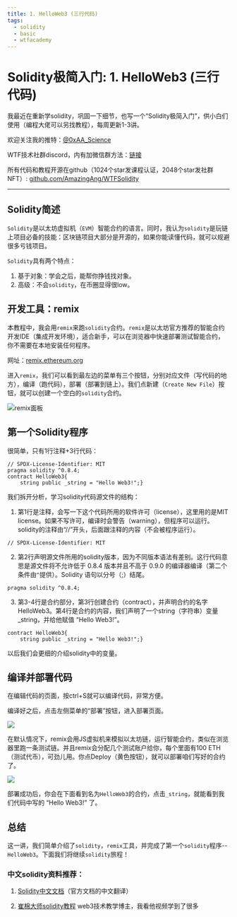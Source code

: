 ```yaml
---
title: 1. HelloWeb3 (三行代码)
tags:
  - solidity
  - basic
  - wtfacademy
---
```


# Solidity极简入门: 1. HelloWeb3 (三行代码)

我最近在重新学solidity，巩固一下细节，也写一个“Solidity极简入门”，供小白们使用（编程大佬可以另找教程），每周更新1-3讲。

欢迎关注我的推特：[@0xAA_Science](https://twitter.com/0xAA_Science)

WTF技术社群discord，内有加微信群方法：[链接](https://discord.gg/5akcruXrsk)

所有代码和教程开源在github（1024个star发课程认证，2048个star发社群NFT）: [github.com/AmazingAng/WTFSolidity](https://github.com/AmazingAng/WTFSolidity)

-----

## Solidity简述
`Solidity`是以太坊虚拟机（`EVM`）智能合约的语言。同时，我认为`solidity`是玩链上项目必备的技能：区块链项目大部分是开源的，如果你能读懂代码，就可以规避很多亏钱项目。

`Solidity`具有两个特点：

1. 基于对象：学会之后，能帮你挣钱找对象。
2. 高级：不会`solidity`，在币圈显得很low。

## 开发工具：remix
本教程中，我会用`remix`来跑`solidity`合约。`remix`是以太坊官方推荐的智能合约开发IDE（集成开发环境），适合新手，可以在浏览器中快速部署测试智能合约，你不需要在本地安装任何程序。

网址：[remix.ethereum.org](https://remix.ethereum.org)

进入`remix`，我们可以看到最左边的菜单有三个按钮，分别对应文件（写代码的地方），编译（跑代码），部署（部署到链上）。我们点新建（`Create New File`）按钮，就可以创建一个空白的`solidity`合约。

![remix面板](./img/1-1.png)

## 第一个Solidity程序
很简单，只有1行注释+3行代码：
```solidity
// SPDX-License-Identifier: MIT
pragma solidity ^0.8.4;
contract HelloWeb3{
    string public _string = "Hello Web3!";}
```
我们拆开分析，学习solidity代码源文件的结构：
1. 第1行是注释，会写一下这个代码所用的软件许可（license），这里用的是MIT license。如果不写许可，编译时会警告（warning），但程序可以运行。solidity的注释由“//”开头，后面跟注释的内容（不会被程序运行）。
```solidity
// SPDX-License-Identifier: MIT
```
2. 第2行声明源文件所用的solidity版本，因为不同版本语法有差别。这行代码意思是源文件将不允许低于 0.8.4 版本并且不高于 0.9.0 的编译器编译（第二个条件由`^`提供）。Solidity 语句以分号（;）结尾。
```solidity
pragma solidity ^0.8.4;
```
    
3. 第3-4行是合约部分，第3行创建合约（contract），并声明合约的名字 HelloWeb3。第4行是合约的内容，我们声明了一个string（字符串）变量_string，并给他赋值 “Hello Web3!”。
```solidity
contract HelloWeb3{
    string public _string = "Hello Web3!";}
```
以后我们会更细的介绍solidity中的变量。

## 编译并部署代码
在编辑代码的页面，按ctrl+S就可以编译代码，非常方便。

编译好之后，点击左侧菜单的“部署”按钮，进入部署页面。

![](./img/1-2.png)

在默认情况下，remix会用JS虚拟机来模拟以太坊链，运行智能合约，类似在浏览器里跑一条测试链。并且remix会分配几个测试账户给你，每个里面有100 ETH（测试代币），可劲儿用。你点Deploy（黄色按钮），就可以部署咱们写好的合约了。

![](./img/1-3.png)

部署成功后，你会在下面看到名为`HelloWeb3`的合约，点击`_string`，就能看到我们代码中写的 “Hello Web3!” 了。

## 总结
这一讲，我们简单介绍了`solidity`，`remix`工具，并完成了第一个`solidity`程序--`HelloWeb3`。下面我们将继续`solidity`旅程！

### 中文solidity资料推荐：
1. [Solidity中文文档](https://solidity-cn.readthedocs.io/zh/develop/introduction-to-smart-contracts.html)（官方文档的中文翻译）

2. [崔棉大师solidity教程](https://space.bilibili.com/286084162) web3技术教学博主，我看他视频学到了很多 

